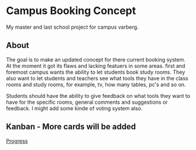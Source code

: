 # Campus Booking Concept
My master and last school project for campus varberg. 

## About
The goal is to make an updated concept for there current booking system. 
At the moment it got its flaws and lacking featuers in some areas.
first and foremost campus wants the ability to let students book study rooms.
They also want to let students and teachers see what tools they have in the class rooms and study rooms,
for example, tv, how many tables, pc's and so on.

Students should have the ability to give feedback on what tools they want to have for the specific rooms, general comments and suggestions or feedback.
I might add some kinde of voting system also.

## Kanban - More cards will be added
[Progress](https://github.com/Carpenteri1/CampusBookingConcept/projects/1)

